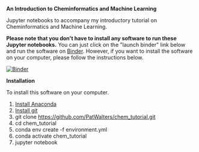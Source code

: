 **An Introduction to Cheminformatics and Machine Learning**

Jupyter notebooks to accompany my introductory tutorial on Cheminformatics and Machine Learning. 

**Please note that you don't have to install any software to run these Jupyter notebooks.**  You can just click on the "launch binder" link below and run the software on [Binder](https://mybinder.org/).  However, if you want to install the software on your computer, please follow the instructions below. 

[![Binder](https://mybinder.org/badge_logo.svg)](https://mybinder.org/v2/gh/PatWalters/chem_tutorial/HEAD)

**Installation**

To install this software on your computer. 

1. [Install Anaconda](https://docs.anaconda.com/anaconda/install/index.html)
2. [Install git](https://git-scm.com/book/en/v2/Getting-Started-Installing-Git)
3. git clone https://github.com/PatWalters/chem_tutorial.git
4. cd chem_tutorial
5. conda env create -f environment.yml
6. conda activate chem_tutorial
7. jupyter notebook


